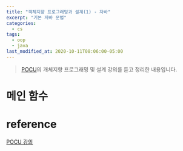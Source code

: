 ```yaml
---
title: "객체지향 프로그래밍과 설계(1) - 자바"
excerpt: "기본 자바 문법"
categories:
  - cs
tags:
  - oop
  - java
last_modified_at: 2020-10-11T08:06:00-05:00
---
```

> [POCU](https://pocu.academy/ko/Courses/COMP2500)의 개체지향 프로그래밍 및 설계 강의를 듣고 정리한 내용입니다.

# 메인 함수



# reference
[POCU 강의](https://pocu.academy/ko/Courses/COMP2500)